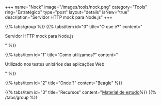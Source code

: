 +++
name="Nock"
image="/images/tools/nock.png"
category="Tools"
ring="Estratégico"
type="post"
layout="details"
isNew="true"
description="Servidor HTTP mock para Node.js"
+++

{{% tabs/group %}}
  {{% tabs/item id="0" title="O que é?" content="<p>Servidor HTTP mock para Node.js</p>" %}}
  
  {{% tabs/item id="1" title="Como utilizamos?" content="<p>Utilizado nos testes unitários das aplicações Web</p>" %}}
  
  {{% tabs/item id="2" title="Onde ?" content="<a href='https://usebeagle.io/' target='_blank'>Beagle</a>" %}}

  {{% tabs/item id="3" title="Recursos" content="<a href='https://github.com/nock/nock#readme' target='_blank'>Material de estudo</a>%}}
{{% /tabs/group %}}